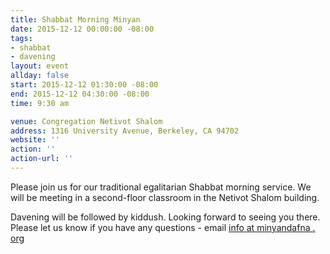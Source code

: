 ```yaml
---
title: Shabbat Morning Minyan
date: 2015-12-12 00:00:00 -08:00
tags:
- shabbat
- davening
layout: event
allday: false
start: 2015-12-12 01:30:00 -08:00
end: 2015-12-12 04:30:00 -08:00
time: 9:30 am

venue: Congregation Netivot Shalom
address: 1316 University Avenue, Berkeley, CA 94702
website: ''
action: ''
action-url: ''
---
```


Please join us for our traditional egalitarian Shabbat morning service. We will be meeting in a second-floor classroom in the Netivot Shalom building.

Davening will be followed by kiddush. Looking forward to seeing you there. Please let us know if you have any questions - email [info at minyandafna . org](mailto:info@minyandafna.org)